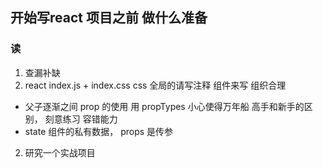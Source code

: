 ## 开始写react 项目之前 做什么准备
### 读
1. 查漏补缺
  1. react index.js + index.css
  css 全局的请写注释 组件来写  组织合理
  - 父子逐渐之间 prop 的使用  用 propTypes 小心使得万年船
  高手和新手的区别， 刻意练习  容错能力
  - state 组件的私有数据，  props 是传参
  
2. 研究一个实战项目 